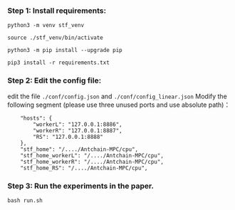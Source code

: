 ### Step 1: Install requirements:

`python3 -m venv stf_venv`

`source ./stf_venv/bin/activate`

`python3 -m pip install --upgrade pip`

`pip3 install -r requirements.txt`


### Step 2: Edit the config file:

edit the file `./conf/config.json`  and  `./conf/config_linear.json`
Modify the following segment (please use three unused ports and use absolute path)：
```
    "hosts": {
        "workerL": "127.0.0.1:8886",
        "workerR": "127.0.0.1:8887",
        "RS": "127.0.0.1:8888"
    },
    "stf_home": "/..../Antchain-MPC/cpu",   
    "stf_home_workerL": "/..../Antchain-MPC/cpu",  
    "stf_home_workerR": "/..../Antchain-MPC/cpu",    
    "stf_home_RS": "/..../Antchain-MPC/cpu",      
```


### Step 3: Run the experiments in the paper.

`bash run.sh`

